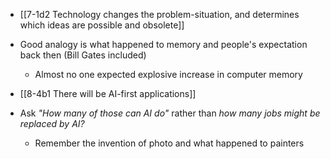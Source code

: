 - [[7-1d2 Technology changes the problem-situation, and determines which ideas are possible and obsolete]]

- Good analogy is what happened to memory and people's expectation back then (Bill Gates included) 
	- Almost no one expected explosive increase in computer memory

- [[8-4b1 There will be AI-first applications]]
- Ask *"How many of those can AI do"* rather than *how many jobs might be replaced by AI?*
	- Remember the invention of photo and what happened to painters